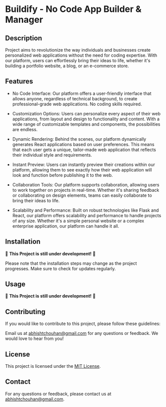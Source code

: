 # Buildify - No Code App Builder & Manager

## Description

Project aims to revolutionize the way individuals and businesses create personalized web applications without the need for coding expertise. With our platform, users can effortlessly bring their ideas to life, whether it's building a portfolio website, a blog, or an e-commerce store.

## Features

- No Code Interface: Our platform offers a user-friendly interface that allows anyone, regardless of technical background, to create professional-grade web applications. No coding skills required.

- Customization Options: Users can personalize every aspect of their web applications, from layout and design to functionality and content. With a wide range of customizable templates and components, the possibilities are endless.

- Dynamic Rendering: Behind the scenes, our platform dynamically generates React applications based on user preferences. This means that each user gets a unique, tailor-made web application that reflects their individual style and requirements.

- Instant Preview: Users can instantly preview their creations within our platform, allowing them to see exactly how their web application will look and function before publishing it to the web.

- Collaboration Tools: Our platform supports collaboration, allowing users to work together on projects in real-time. Whether it's sharing feedback or collaborating on design elements, teams can easily collaborate to bring their ideas to life.

- Scalability and Performance: Built on robust technologies like Flask and React, our platform offers scalability and performance to handle projects of any size. Whether it's a simple personal website or a complex enterprise application, our platform can handle it all.

## Installation

🚧 **This Project is still under development!** 🚧

Please note that the installation steps may change as the project progresses. Make sure to check for updates regularly.

## Usage

🚧 **This Project is still under development!** 🚧


## Contributing

If you would like to contribute to this project, please follow these guidelines:

Email us at [abhishtchouhan@gmail.com](mailto:abhishtchouhan@gmail.com) for any questions or feedback. We would love to hear from you!


## License

This project is licensed under the [MIT License](LICENSE).

## Contact

For any questions or feedback, please contact us at [abhishtchouhan@gmail.com](mailto:abhishtchouhan@gmail.com).
